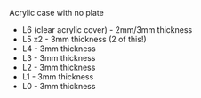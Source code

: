 Acrylic case with no plate

* L6 (clear acrylic cover) - 2mm/3mm thickness
* L5 x2 - 3mm thickness (2 of this!)
* L4 - 3mm thickness
* L3 - 3mm thickness
* L2 - 3mm thickness
* L1 - 3mm thickness
* L0 - 3mm thickness
